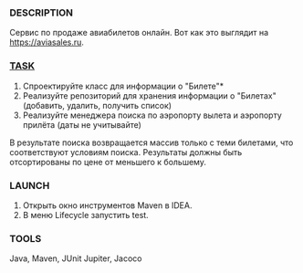 ### DESCRIPTION
Сервис по продаже авиабилетов онлайн. Вот как это выглядит на https://aviasales.ru.

### [TASK](https://github.com/netology-code/javaqa-homeworks/tree/master/interfaces)
1. Спроектируйте класс для информации о "Билете"*
1. Реализуйте репозиторий для хранения информации о "Билетах" (добавить, удалить, получить список)
1. Реализуйте менеджера поиска по аэропорту вылета и аэропорту прилёта (даты не учитывайте)
   
В результате поиска возвращается массив только с теми билетами, что соответствуют условиям поиска.
Результаты должны быть отсортированы по цене от меньшего к большему.

### LAUNCH
1. Открыть окно инструментов Maven в IDEA.
1. В меню Lifecycle запустить test.

### TOOLS
Java, Maven, JUnit Jupiter, Jacoco